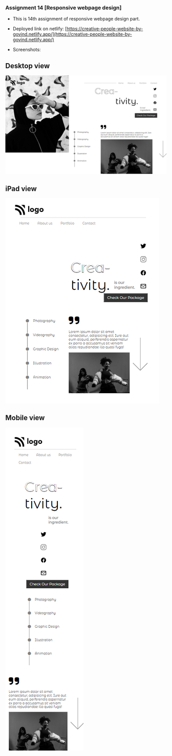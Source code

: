 ### Assignment 14 [Responsive webpage design]

- This is 14th assignment of responsive webpage design part.
- Deployed link on netlify:
  [https://creative-people-website-by-govind.netlify.app/](https://creative-people-website-by-govind.netlify.app/)
  
 - Screenshots:
    
 ## Desktop view
    
   ![Snapshot of entire page](https://github.com/govind-magar-999/webpage-assignment-14/blob/main/fullpage-desktop.png)

 ## iPad view
    
   ![Snapshot of entire page](https://github.com/govind-magar-999/webpage-assignment-14/blob/main/fullpage-ipad.png)
   
 ## Mobile view
    
   ![Snapshot of entire page](https://github.com/govind-magar-999/webpage-assignment-14/blob/main/fullpage-mobile.png)
